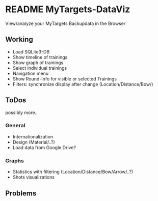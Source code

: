 # README MyTargets-DataViz

View/analyze your MyTargets Backupdata in the Browser

## Working
- Load SQLite3-DB
- Show timeline of trainings
- Show graph of trainings
- Select individual trainings
- Navigation menu
- Show Round-Info for visible or selected Trainings
- Filters: synchronize display after change (Location/Distance/Bow/)

## ToDos
possibly more..

### General
- Internationalization
- Design (Material/..?)
- Load data from Google Drive?

### Graphs
- Statistics with filtering (Location/Distance/Bow/Arrow/..?)
- Shots visualizations

## Problems
